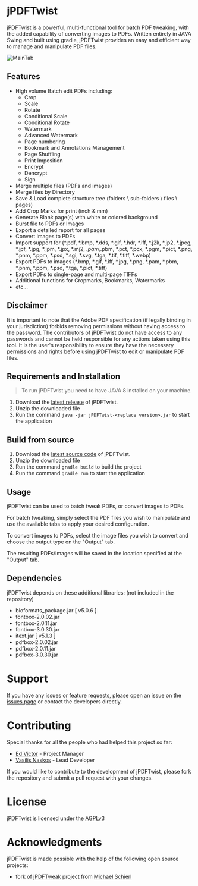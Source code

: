 # jPDFTwist

jPDFTwist is a powerful, multi-functional tool for batch PDF tweaking, with the added capability of converting images to PDFs. Written entirely in JAVA Swing and built using gradle, jPDFTwist provides an easy and efficient way to manage and manipulate PDF files.

![MainTab](https://user-images.githubusercontent.com/6230644/215322434-6ee34c1d-0bda-4463-a40e-52d48301085e.png)

## Features

* High volume Batch edit PDFs including:
  * Crop
  * Scale
  * Rotate
  * Conditional Scale
  * Conditional Rotate
  * Watermark
  * Advanced Watermark
  * Page numbering
  * Bookmark and Annotations Management
  * Page Shuffling
  * Print Imposition
  * Encrypt
  * Dencrypt
  * Sign
* Merge multiple files (PDFs and images)
* Merge files by Directory
* Save & Load complete structure tree (folders \ sub-folders \ files \ pages)
* Add Crop Marks for print (inch & mm)
* Generate Blank page(s) with white or colored background
* Burst file to PDFs or Images
* Export a detailed report for all pages
* Convert images to PDFs
* Import support for (*.pdf, *.bmp, *.dds, *.gif, *.hdr, *.iff, *.j2k, *.jp2, *.jpeg, *.jpf,
  *.jpg, *.jpm, *.jpx, *.mj2, *.pam,*.pbm, *.pct, *.pcx, *.pgm, *.pict, *.png, *.pnm, *.ppm,
  *.psd, *.sgi, *.svg, *.tga, *.tif, *.tiff, *.webp)
* Export PDFs to images (*.bmp, *.gif, *.iff, *.jpg, *.png, *.pam, *.pbm, *.pnm, *.ppm, *.psd,
  *.tga, *.pict, *.tiff)
* Export PDFs to single-page and multi-page TIFFs
* Additional functions for Cropmarks, Bookmarks, Watermarks
* etc...

## Disclaimer

It is important to note that the Adobe PDF specification (if legally binding in your jurisdiction) forbids removing permissions without having access to the password. The contributors of jPDFTwist do not have access to any passwords and cannot be held responsible for any actions taken using this tool. It is the user's responsibility to ensure they have the necessary permissions and rights before using jPDFTwist to edit or manipulate PDF files.

## Requirements and Installation

> To run jPDFTwist you need to have JAVA 8 installed on your machine.

1. Download the [latest release](https://github.com/xlance-github/jPDFTwist/releases) of jPDFTwist.
2. Unzip the downloaded file
3. Run the command `java -jar jPDFTwist-<replace version>.jar` to start the application

## Build from source

1. Download the [latest source code](https://github.com/xlance-github/jPDFTwist/archive/refs/heads/main.zip) of jPDFTwist.
2. Unzip the downloaded file
3. Run the command `gradle build` to build the project
4. Run the command `gradle run` to start the application

## Usage

jPDFTwist can be used to batch tweak PDFs, or convert images to PDFs.

For batch tweaking, simply select the PDF files you wish to manipulate and use the available tabs to apply your desired configuration.

To convert images to PDFs, select the image files you wish to convert and choose the output type on the "Output" tab.

The resulting PDFs/Images will be saved in the location specified at the "Output" tab.

## Dependencies

jPDFTwist depends on these additional libraries:
(not included in the repository)

* bioformats_package.jar  [ v5.0.6 ]
* fontbox-2.0.02.jar
* fontbox-2.0.11.jar
* fontbox-3.0.30.jar
* itext.jar  [ v5.1.3 ]
* pdfbox-2.0.02.jar
* pdfbox-2.0.11.jar
* pdfbox-3.0.30.jar

# Support

If you have any issues or feature requests, please open an issue on the [issues page](https://github.com/xlance-github/jPDFTwist/issues) or contact the developers directly.

# Contributing

Special thanks for all the people who had helped this project so far:

* [Ed Victor](https://github.com/xlance-github) - Project Manager
* [Vasilis Naskos](https://github.com/vnaskos) - Lead Developer

If you would like to contribute to the development of jPDFTwist, please fork the repository and submit a pull request with your changes.

# License

jPDFTwist is licensed under the [AGPLv3](LICENSE)

# Acknowledgments

jPDFTwist is made possible with the help of the following open source projects:

* fork of [jPDFTweak](https://jpdftweak.sourceforge.net/) project from [Michael Schierl](https://sourceforge.net/u/schierlm/profile/)
